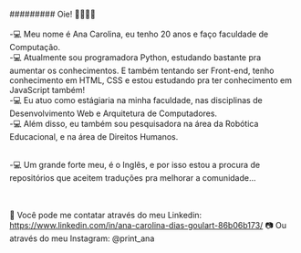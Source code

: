 

######### Oie! 👋👋👋👋 <br/>
<br/>-💻 Meu nome é Ana Carolina, eu tenho 20 anos e faço faculdade de Computação. 
<br/>-💻 Atualmente sou programadora Python, estudando bastante pra aumentar os conhecimentos. E também tentando ser Front-end, tenho conhecimento em HTML, CSS e estou estudando pra ter conhecimento em JavaScript também! 
<br/>-💻 Eu atuo como estágiaria na minha faculdade, nas disciplinas de Desenvolvimento Web e Arquitetura de Computadores. 
<br/>-💻 Além disso, eu também sou pesquisadora na área da Robótica Educacional, e na área de Direitos Humanos.

<br/>-💻 Um grande forte meu, é o Inglês, e por isso estou a procura de repositórios que aceitem traduções pra melhorar a comunidade...

<br/><br/>💬 Você pode me contatar através do meu Linkedin: https://www.linkedin.com/in/ana-carolina-dias-goulart-86b06b173/ 📷 Ou através do meu Instagram: @print_ana
